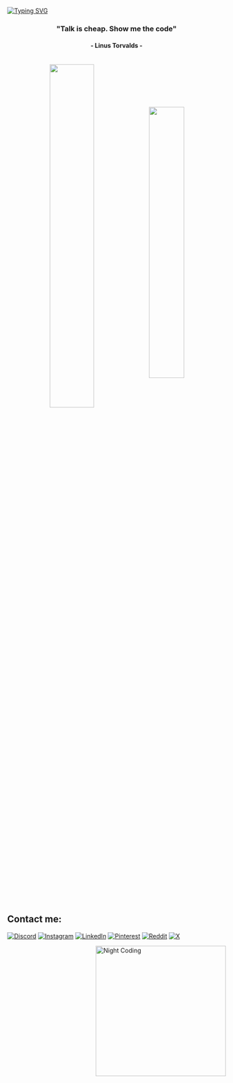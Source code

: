 [![Typing SVG](https://readme-typing-svg.herokuapp.com?color=FF3670&size=35&center=true&vCenter=true&width=1000&lines=Welcome+to+my+GitHub+profile!;My+name+is+Noura+ED+DAHBY;I'm+a+data+Scientist)](https://git.io/typing-svg)


<h3 align="center">"Talk is cheap. Show me the code"</h3>
<h4 align="center">- Linus Torvalds -</h4>

<br>

<div align="center" style="margin-bottom:200px">
 <img width=45% align="center" src="https://github-readme-stats.vercel.app/api?username=N0R4H&theme=radical&show_icons=true" />
 <img width=40% align="center" src="https://github-readme-stats.vercel.app/api/top-langs/?username=N0R4H&layout=compact&theme=radical" />
</div>

## Contact me:
[![Discord](https://img.shields.io/badge/Discord-%237289DA.svg?logo=discord&logoColor=white)](https://discord.gg/norah.bambina) [![Instagram](https://img.shields.io/badge/Instagram-%23E4405F.svg?logo=Instagram&logoColor=white)](https://instagram.com/norah.trz) [![LinkedIn](https://img.shields.io/badge/LinkedIn-%230077B5.svg?logo=linkedin&logoColor=white)](https://linkedin.com/in/www.linkedin.com/in/noura-ed-dahby-47998b222) [![Pinterest](https://img.shields.io/badge/Pinterest-%23E60023.svg?logo=Pinterest&logoColor=white)](https://pinterest.com/https://www.pinterest.com/norahtrz/) [![Reddit](https://img.shields.io/badge/Reddit-%23FF4500.svg?logo=Reddit&logoColor=white)](https://reddit.com/user/B4MB1NA) [![X](https://img.shields.io/badge/X-black.svg?logo=X&logoColor=white)](https://x.com/noraahtr_z)    


<img alt="Night Coding" src="https://media.giphy.com/media/juua9i2c2fA0AIp2iq/giphy.gif" width="300px" height="300px" align="right"/>


